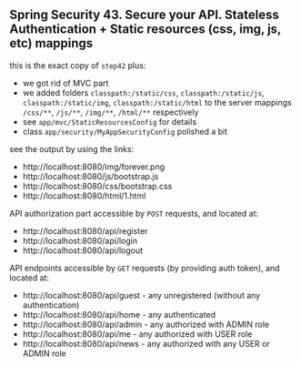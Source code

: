 ## Spring Security 43. Secure your API. Stateless Authentication + Static resources (css, img, js, etc) mappings

this is the exact copy of `step42` plus:

- we got rid of MVC part
- we added folders `classpath:/static/css`, `classpath:/static/js`, `classpath:/static/img`, `classpath:/static/html` to the server mappings `/css/**`, `/js/**`, `/img/**`, `/html/**` respectively 
- see `app/mvc/StaticResourcesConfig` for details
- class `app/security/MyAppSecurityConfig` polished a bit

see the output by using the links:
- http://localhost:8080/img/forever.png
- http://localhost:8080/js/bootstrap.js
- http://localhost:8080/css/bootstrap.css
- http://localhost:8080/html/1.html

API authorization part accessible by `POST` requests, and located at:
- http://localhost:8080/api/register
- http://localhost:8080/api/login
- http://localhost:8080/api/logout

API endpoints accessible by `GET` requests (by providing auth token), and located at:
- http://localhost:8080/api/guest - any unregistered (without any authentication)
- http://localhost:8080/api/home  - any authenticated
- http://localhost:8080/api/admin - any authorized with ADMIN role
- http://localhost:8080/api/me    - any authorized with USER role
- http://localhost:8080/api/news  - any authorized with any USER or ADMIN role
 
